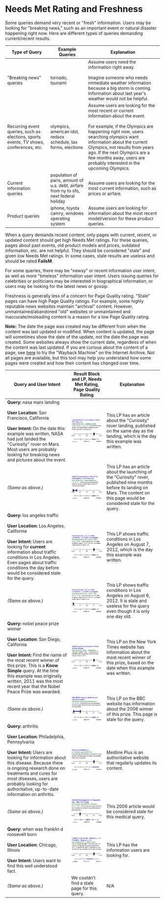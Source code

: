 # Needs Met Rating and Freshness

Some queries demand very recent or "fresh" information. Users may be looking for "breaking news," such as an important event or natural disaster happening right now. Here are different types of queries demanding current/recent results.

Type of Query|Example Queries|Explanation
---|---|---
"Breaking news" queries|<span class="query">tornado</span>, <span class="query">tsunami</span>|Assume users need the information right away.<br><br>Imagine someone who needs immediate weather information because a big storm is coming. Information about last year's weather would not be helpful.
Recurring event queries, such as elections, sports events, TV shows, conferences, etc.|<span class="query">olympics</span>, <span class="query">american idol</span>, <span class="query">redsox schedule</span>, <span class="query">tax forms</span>, <span class="query">elections</span>|Assume users are looking for the most recent or current information about the event.<br><br>For example, if the Olympics are happening right now, users searching <span class="query">olympics</span> want information about the current Olympics, not results from years ago. If the next Olympics are a few months away, users are probably interested in the upcoming Olympics.
Current information queries|<span class="query">population of paris</span>, <span class="query">amount of u.s. debt</span>, <span class="query">airfare from ny to sfo</span>, <span class="query">next federal holiday</span>|Assume users are looking for the most current information, such as prices or airfare.
Product queries|<span class="query">iphone</span>, <span class="query">toyota camry</span>, <span class="query">windows operating system</span>|Assume users are looking for information about the most recent model/version for these product queries.

When a query demands recent content, only pages with current, recent, or updated content should get high Needs Met ratings. For these queries, pages about past events, old product models and prices, outdated information, etc. are not helpful. They should be considered "stale" and given low Needs Met ratings. In some cases, stale results are useless and should be rated **FailsM**.

For some queries, there may be "newsy" or recent information user intent, as well as more "timeless" information user intent. Users issuing queries for celebrities or politicians may be interested in biographical information, or users may be looking for the latest news or gossip.

Freshness is generally less of a concern for Page Quality rating. "Stale" pages can have high Page Quality ratings. For example, some highly reputable news websites maintain "archival" content. However, unmaintained/abandoned "old" websites or unmaintained and inaccurate/misleading content is a reason for a low Page Quality rating.

**Note:** The date the page was created may be different from when the content was last updated or modified. When content is updated, the page will sometimes show the date of the update, not the date the page was created. Some websites always show the current date, regardless of when the content was last updated. If you are curious about the content of a page, see [here](http://archive.org/web/web.php) to try the "Wayback Machine" on the Internet Archive. Not all pages are available, but this tool may help you understand how some pages were created and how their content has changed over time.

Query and User Intent|Result Block and LP, Needs Met Rating, Page Quality Rating|Explanation
---|---|---
**Query:** <span class="query">nasa mars landing</span><br><br>**User Location:** San Francisco, California<br><br>**User Intent:** On the date this example was written, NASA had just landed the "Curiosity" rover on Mars. Most users are probably looking for breaking news and pictures about the event.|![](../images/img721.jpg)<br>![needs met scale - highly meets](../images/hm.jpg)![page quality scale - high - narrow range](../images/high-narrow.jpg)|This LP has an article about the "Curiosity" rover landing, published on the same day as the landing, which is the day this example was written.
*(Same as above.)*|![](../images/img724.jpg)<br>![needs met scale - fails to meet - narrow range](../images/failsm-narrow.jpg)![page quality scale - high - narrow range](../images/high-narrow.jpg)|This LP has an article about the launching of the "Curiosity" rover, published nine months before its landing on Mars. The content on this page would be considered stale for the query.
**Query:** <span class="query">los angeles traffic</span><br><br>**User Location:** Los Angeles, California<br><br>**User Intent:** Users are looking for **current** information about traffic conditions in Los Angeles. Even pages about traffic conditions the day before would be considered stale for the query.|![](../images/img727.jpg)<br>![needs met scale - highly meets](../images/hm.jpg)![page quality scale - high - narrow range](../images/high-narrow.jpg)|This LP shows traffic conditions in Los Angeles on August 7, 2012, which is the day this example was written.
*(Same as above.)*|![](../images/img730.jpg)<br>![needs met scale - fails to meet](../images/failsm.jpg)![page quality scale - high - narrow range](../images/high-narrow.jpg)|This LP shows traffic conditions in Los Angeles on August 6, 2012. It is stale and useless for the query even though it is only one day old.
**Query:** <span class="query">nobel peace prize winner</span><br><br>**User Location:** San Diego, California<br><br>**User Intent:** Find the name of the most recent winner of this prize. This is a **Know Simple** query. At the time this example was originally written, 2011 was the most recent year that the Nobel Peace Prize was awarded.|![](../images/img733.jpg)<br>![needs met scale - highly meets](../images/hm.jpg)![page quality scale - high - narrow range](../images/high-narrow.jpg)|This LP on the New York Times website has information about the most recent winner of this prize, based on the date when this example was written.
*(Same as above.)*|![](../images/img736.jpg)<br>![needs met scale - fails to meet - wide range](../images/failsm-wide.jpg)![page quality scale - high - narrow range](../images/high-narrow.jpg)|This LP on the BBC website has information about the 2006 winner of this prize. This page is stale for the query.
**Query:** <span class="query">arthritis</span><br><br>**User Location:** Philadelphia, Pennsylvania<br><br>**User Intent:** Users are looking for information about this disease. Because there is ongoing research done on treatments and cures for most diseases, users are probably looking for authoritative, up-to-date information on arthritis.|![](../images/img740.jpg)<br>![needs met scale - highly meets](../images/hm.jpg)![page quality scale - high - wide range](../images/high-wide.jpg)|Medline Plus is an authoritative website that regularly updates its content.
*(Same as above.)*|![](../images/img743.jpg)<br>![needs met scale - slightly meets](../images/sm.jpg)![page quality scale - medium - narrow range](../images/medium-narrow.jpg)|This 2006 article would be considered stale for this medical query.
**Query:** <span class="query">when was franklin d roosevelt born</span><br><br>**User Location:** Chicago, Illinois<br><br>**User Intent:** Users want to find this well understood fact.|![](../images/img746.jpg)<br>![needs met scale - highly meets](../images/hm.jpg)![page quality scale - medium- wide range](../images/medium-wide.jpg)|This LP has the information users are looking for.
*(Same as above.)*|We couldn't find a stale page for this query.|N/A
